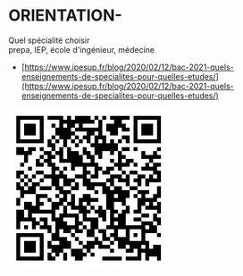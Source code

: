 # ORIENTATION-

Quel spécialité choisir  
prepa, IEP, école d'ingénieur, médecine
* [https://www.ipesup.fr/blog/2020/02/12/bac-2021-quels-enseignements-de-specialites-pour-quelles-etudes/](https://www.ipesup.fr/blog/2020/02/12/bac-2021-quels-enseignements-de-specialites-pour-quelles-etudes/)


![Flash code](./test895c57f3b545a6c5363055376a7ce02f.png)  
